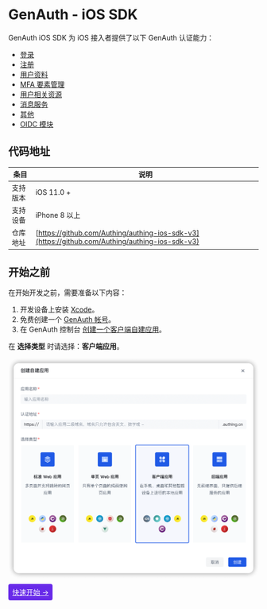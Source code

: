 # GenAuth - iOS SDK

<LastUpdated/>

GenAuth iOS SDK 为 iOS 接入者提供了以下 GenAuth 认证能力：

- [登录](./apis/login.md)
- [注册](./apis/register.md)
- [用户资料](./apis/user.md)
- [MFA 要素管理](./apis/mfa.md)
- [用户相关资源](./apis/user-resources.md)
- [消息服务](./apis/message.md)
- [其他](./apis/utils.md)
- [OIDC 模块](./apis/oidc.md)

## 代码地址

| 条目     | 说明                                                                                           |
| -------- | ---------------------------------------------------------------------------------------------- |
| 支持版本 | iOS 11.0 +                                                                                     |
| 支持设备 | iPhone 8 以上                                                                                  |
| 仓库地址 | [https://github.com/Authing/authing-ios-sdk-v3](https://github.com/Authing/authing-ios-sdk-v3) |

## 开始之前

在开始开发之前，需要准备以下内容：

1. 开发设备上安装 [Xcode](https://developer.apple.com/xcode/)。
2. 免费创建一个 [GenAuth 帐号](https://www.genauth.ai/)。
3. 在 GenAuth 控制台 [创建一个客户端自建应用](https://docs.genauth.ai/guides/app-new/create-app/create-app.html)。

在 **选择类型** 时请选择：**客户端应用**。

<img src="./images/create_client_application.png" alt="drawing" width="620"/>

<span style="background-color: #682AE9;a:link:color:#FFF;padding:8px;border-radius: 4px;"><a href="./quick.html" style="color:#FFF;">快速开始 →</a>
</span>

<br>

